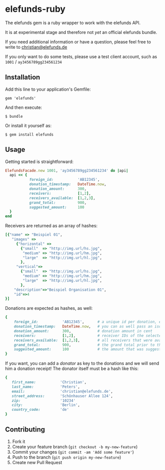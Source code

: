# elefunds-ruby

The elefunds gem is a ruby wrapper to work with the elefunds API.

It is at experimental stage and therefore not *yet* an official elefunds bundle.

If you need additional information or have a question, please feel free
to write to christian@elefunds.de

If you only want to do some tests, please use a test client account,
such as `1001` / `ay3456789gg234561234`

## Installation

Add this line to your application's Gemfile:

    gem 'elefunds'

And then execute:

    $ bundle

Or install it yourself as:

    $ gem install elefunds

## Usage

Getting started is straightforward:

```ruby
ElefundsFacade.new 1001, 'ay3456789gg234561234' do |api|
  api << {
           foreign_id:           'AB12345',
           donation_timestamp:   DateTime.now,
           donation_amount:      300,
           receivers:            [1,2],
           receivers_available:  [1,2,3],
           grand_total:          900,
           suggested_amount:     100
  }
end
```

Receivers are returned as an array of hashes:

```ruby
[{"name" => "Beispiel 01",
   "images" =>
     {"horizontal" =>
       {"small"  => "http://img.url/hs.jpg",
        "medium" => "http://img.url/hm.jpg",
        "large"  => "http://img.url/hl.jpg",
       },
     "vertical"=>
       {"small"  => "http://img.url/hs.jpg",
        "medium" => "http://img.url/hm.jpg",
        "large"  => "http://img.url/hl.jpg",
       },
    "description"=>"Beispiel Organisation 01",
    "id"=>4
}]
```

Donations are expected as hashes, as well:

```ruby
{
    foreign_id:           'AB12345',      # a unique id per donation, e.g. the order id in a shop
    donation_timestamp:   DateTime.now,   # you can as well pass an iso8601 compatible string
    donation_amount:      300,            # donation amount in cent
    receivers:            [1,2],          # receiver IDs of the selected receivers
    receivers_available:  [1,2,3],        # all receivers that were available to the user
    grand_total:          900,            # the grand total prior to the donation (optional)
    suggested_amount:     100             # the amount that was suggested to the user
}
```

If you want, you can add a *donator* as key to the donations and we will send him a donation receipt!
The donator itself must be a hash like this:

```ruby
{
   first_name:           'Christian',
   last_name:            'Peters',
   email:                'christian@elefunds.de',
   street_address:       'Schönhauser Allee 124',
   zip:                  '10234'
   city:                 'Berlin',
   country_code:         'de'
}
```

## Contributing

1. Fork it
2. Create your feature branch (`git checkout -b my-new-feature`)
3. Commit your changes (`git commit -am 'Add some feature'`)
4. Push to the branch (`git push origin my-new-feature`)
5. Create new Pull Request
